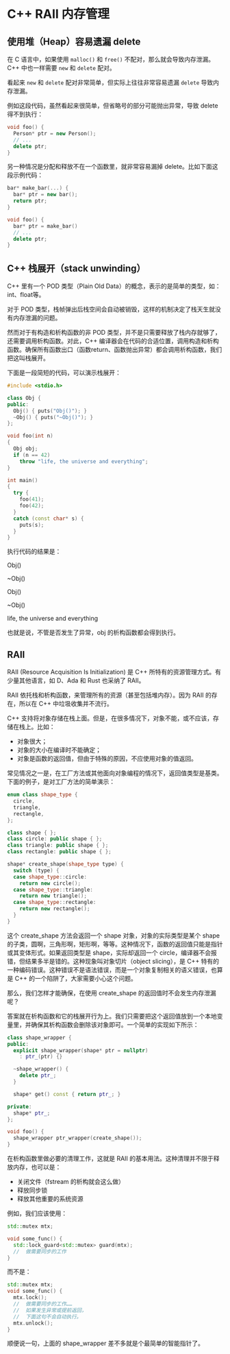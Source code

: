 # C++ RAII 内存管理

## 使用堆（Heap）容易遗漏 delete
在 C 语言中，如果使用 `malloc()` 和 `free()` 不配对，那么就会导致内存泄漏。C++ 中也一样需要 `new` 和 `delete` 配对。

看起来 `new` 和 `delete` 配对非常简单，但实际上往往非常容易遗漏 `delete` 导致内存泄漏。

例如这段代码，虽然看起来很简单，但省略号的部分可能抛出异常，导致 delete 得不到执行：
```cpp
void foo() {
  Person* ptr = new Person();
  // ...
  delete ptr;
}
```

另一种情况是分配和释放不在一个函数里，就非常容易漏掉 delete。比如下面这段示例代码：
```cpp
bar* make_bar(...) {
  bar* ptr = new bar();
  return ptr;
}

void foo() {
  bar* ptr = make_bar()
  // ...
  delete ptr;
}
```

## C++ 栈展开（stack unwinding）
C++ 里有一个 POD 类型（Plain Old Data）的概念，表示的是简单的类型，如：int、float等。

对于 POD 类型，栈帧弹出后栈空间会自动被销毁，这样的机制决定了栈天生就没有内存泄漏的问题。

然而对于有构造和析构函数的非 POD 类型，并不是只需要释放了栈内存就够了，还需要调用析构函数。对此，C++ 编译器会在代码的合适位置，调用构造和析构函数。确保所有函数出口（函数return、函数抛出异常）都会调用析构函数，我们把这叫栈展开。

下面是一段简短的代码，可以演示栈展开：

```cpp
#include <stdio.h>

class Obj {
public:
  Obj() { puts("Obj()"); }
  ~Obj() { puts("~Obj()"); }
};

void foo(int n)
{
  Obj obj;
  if (n == 42)
    throw "life, the universe and everything";
}

int main()
{
  try {
    foo(41);
    foo(42);
  }
  catch (const char* s) {
    puts(s);
  }
}
```

执行代码的结果是：

Obj()

~Obj()

Obj()

~Obj()

life, the universe and everything

也就是说，不管是否发生了异常，obj 的析构函数都会得到执行。

## RAII
RAII (Resource Acquisition Is Initialization) 是 C++ 所特有的资源管理方式。有少量其他语言，如 D、Ada 和 Rust 也采纳了 RAII。

RAII 依托栈和析构函数，来管理所有的资源（甚至包括堆内存）。因为 RAII 的存在，所以在 C++ 中垃圾收集并不流行。

C++ 支持将对象存储在栈上面。但是，在很多情况下，对象不能，或不应该，存储在栈上。比如：
- 对象很大；
- 对象的大小在编译时不能确定；
- 对象是函数的返回值，但由于特殊的原因，不应使用对象的值返回。

常见情况之一是，在工厂方法或其他面向对象编程的情况下，返回值类型是基类。下面的例子，是对工厂方法的简单演示：

```cpp
enum class shape_type {
  circle,
  triangle,
  rectangle,
};

class shape { };
class circle: public shape { };
class triangle: public shape { };
class rectangle: public shape { };

shape* create_shape(shape_type type) {
  switch (type) {
  case shape_type::circle:
    return new circle();
  case shape_type::triangle:
    return new triangle();
  case shape_type::rectangle:
    return new rectangle();
  }
}
```

这个 create_shape 方法会返回一个 shape 对象，对象的实际类型是某个 shape 的子类，圆啊，三角形啊，矩形啊，等等。这种情况下，函数的返回值只能是指针或其变体形式。如果返回类型是 shape，实际却返回一个 circle，编译器不会报错，但结果多半是错的。这种现象叫对象切片（object slicing），是 C++ 特有的一种编码错误。这种错误不是语法错误，而是一个对象复制相关的语义错误，也算是 C++ 的一个陷阱了，大家需要小心这个问题。

那么，我们怎样才能确保，在使用 create_shape 的返回值时不会发生内存泄漏呢？

答案就在析构函数和它的栈展开行为上。我们只需要把这个返回值放到一个本地变量里，并确保其析构函数会删除该对象即可。一个简单的实现如下所示：

```cpp
class shape_wrapper {
public:
  explicit shape_wrapper(shape* ptr = nullptr)
    : ptr_(ptr) {}

  ~shape_wrapper() {
    delete ptr_;
  }

  shape* get() const { return ptr_; }

private:
  shape* ptr_;
};

void foo() {
  shape_wrapper ptr_wrapper(create_shape());
}
```

在析构函数里做必要的清理工作，这就是 RAII 的基本用法。这种清理并不限于释放内存，也可以是：

- 关闭文件（fstream 的析构就会这么做）
- 释放同步锁
- 释放其他重要的系统资源

例如，我们应该使用：

```cpp
std::mutex mtx;

void some_func() {
  std::lock_guard<std::mutex> guard(mtx);
  //  做需要同步的工作
}
```

而不是：

```cpp
std::mutex mtx;
void some_func() {
  mtx.lock();
  //  做需要同步的工作……
  //  如果发生异常或提前返回，
  //  下面这句不会自动执行。
  mtx.unlock();
}
```

顺便说一句，上面的 shape_wrapper 差不多就是个最简单的智能指针了。
